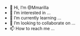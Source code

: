 - 👋 Hi, I’m @Mmarilla
- 👀 I’m interested in ...
- 🌱 I’m currently learning ...
- 💞️ I’m looking to collaborate on ...
- 📫 How to reach me ...

<!---
Mmarilla/Mmarilla is a ✨ special ✨ repository because its `README.md` (this file) appears on your GitHub profile.
You can click the Preview link to take a look at your changes.
--->
